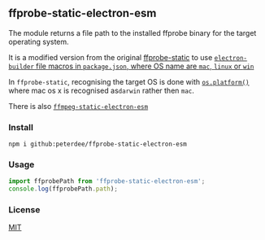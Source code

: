 ## ffprobe-static-electron-esm

The module returns a file path to the installed ffprobe binary for the target operating system. 

It is a modified version from the original [ffprobe-static](https://github.com/pietrop/ffprobe-static) to use [`electron-builder` file macros  in `package.json`, where OS name are `mac`, `linux` or `win`](https://www.electron.build/file-patterns/#file-macros)

In `ffprobe-static`, recognising the target OS is done with [`os.platform()`](https://nodejs.org/api/os.html#os_os_platform) where mac os x is  recognised as`darwin` rather then `mac`.

There is also [`ffmpeg-static-electron-esm`](https://github.com/peterdee/ffmpeg-static-electron-esm)

### Install

```shell script
npm i github:peterdee/ffprobe-static-electron-esm
```

### Usage

```javascript
import ffprobePath from 'ffprobe-static-electron-esm';
console.log(ffprobePath.path);
```

### License

[MIT](./LICENSE.md)
